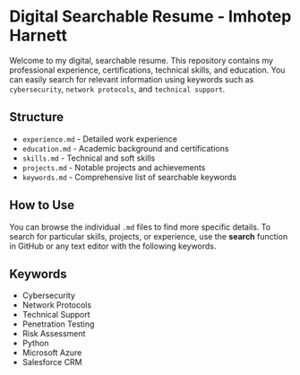 # Digital Searchable Resume - Imhotep Harnett

Welcome to my digital, searchable resume. This repository contains my professional experience, certifications, technical skills, and education. You can easily search for relevant information using keywords such as `cybersecurity`, `network protocols`, and `technical support`.

## Structure

- `experience.md` - Detailed work experience
- `education.md` - Academic background and certifications
- `skills.md` - Technical and soft skills
- `projects.md` - Notable projects and achievements
- `keywords.md` - Comprehensive list of searchable keywords

## How to Use

You can browse the individual `.md` files to find more specific details. To search for particular skills, projects, or experience, use the **search** function in GitHub or any text editor with the following keywords.

## Keywords

- Cybersecurity
- Network Protocols
- Technical Support
- Penetration Testing
- Risk Assessment
- Python
- Microsoft Azure
- Salesforce CRM

